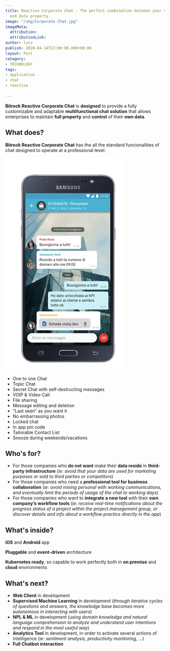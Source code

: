 ```yaml
---
title: Reactive Corporate Chat - The perfect combination between your daily workflow
  and data property.
image: "/img/Corporate Chat.jpg"
imageMeta:
  attribution: 
  attributionLink: 
author: luca
publish: 2020-04-14T22:00:00.000+00:00
layout: Post
category:
- TECHNOLOGY
tags:
- application
- chat
- reactive

---
```

**Bitrock Reactive Corporate Chat** is **designed** to provide a fully customizable and adaptable **multifunctional chat solution** that allows enterprises to maintain **full property** and **control** of their **own data**.

<!-- more -->

## What does?
**Bitrock Reactive Corporate Chat** has the all the standard funcionalities of chat designed to operate at a professional level:

![/img/posts/chat-app.png](/img/posts/chat-app.png)

* One to one Chat
* Topic Chat
* Secret Chat with self-destructing messages
* VOIP & Video Call
* File sharing
* Message editing and deletion
* “Last seen” as you want it
* No embarrassing photos
* Locked chat
* In app pin code
* Tailorable Contact List
* Snooze during weekends/vacations

## Who's for?

* For those companies who **do not want** make their **data reside** in **third-party infrastructure** (*ie: avoid that your data are used for marketing purposes or sold to third parties or competitors*)
* For those companies who need a **professional tool for business collaboration**  (*ie: avoid mixing personal with working communications, and eventually limit the periods of usage of the chat to working days*)
* For those companies who want to **integrate a new tool** with their **own company’s workflow tools** (*ie: receive real-time notifications about the progress status of a project within the project management group, or discover details and info about a workflow practice directly in the app*)

## What's inside?
**iOS** and **Android** app

**Pluggable** and **event-driven** architecture

**Kubernetes ready**, so capable to work perfectly both in **on premise** and **cloud** environments

## What's next?
* **Web Client** in development
* **Supervised Machine Learning** in development (*through iterative cycles of questions and answers, the knowledge base becomes more autonomous in interacting with users*)
* **NPL & ML** in development (*using domain knowledge and natural language comprehension to analyze and understand user intentions and respond in the most useful way*)
* **Analytics Tool** in development, in order to activate several actions of intelligence (*ie: sentiment analysis, productivity monitoring, ...*) 
* **Full Chatbot interaction**
